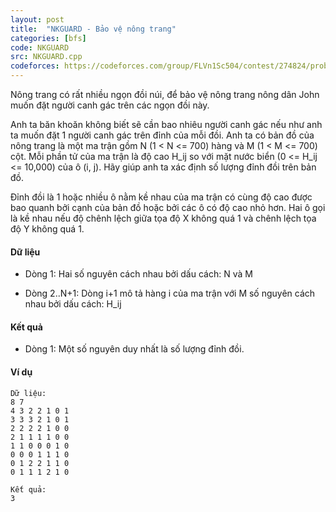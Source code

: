 ```yaml
---
layout: post
title:  "NKGUARD - Bảo vệ nông trang"
categories: [bfs]
code: NKGUARD
src: NKGUARD.cpp
codeforces: https://codeforces.com/group/FLVn1Sc504/contest/274824/problem/D
---
```




  


Nông trang có rất nhiều ngọn đồi núi, để bảo vệ nông trang nông dân John muốn đặt người canh gác trên các ngọn đồi này.

Anh ta băn khoăn không biết sẽ cần bao nhiêu người canh gác nếu như anh ta muốn đặt 1 người canh gác trên đỉnh của mỗi đồi. Anh ta có bản đồ của nông trang là một ma trận gồm N (1 < N <= 700) hàng và M (1 < M <= 700) cột. Mỗi phần tử của ma trận là độ cao H\_ij so với mặt nước biển (0 <= H\_ij <= 10,000) của ô (i, j). Hãy giúp anh ta xác định số lượng đỉnh đồi trên bản đồ.

Đỉnh đồi là 1 hoặc nhiều ô nằm kề nhau của ma trận có cùng độ cao được bao quanh bởi cạnh của bản đồ hoặc bởi các ô có độ cao nhỏ hơn. Hai ô gọi là kề nhau nếu độ chênh lệch giữa tọa độ X không quá 1 và chênh lệch tọa độ Y không quá 1.

#### Dữ liệu

+ Dòng 1: Hai số nguyên cách nhau bởi dấu cách: N và M

+ Dòng 2..N+1: Dòng i+1 mô tả hàng i của ma trận với M số nguyên cách nhau bởi dấu cách: H\_ij

#### Kết quả

+ Dòng 1: Một số nguyên duy nhất là số lượng đỉnh đồi.

#### Ví dụ

```
Dữ liệu:
8 7
4 3 2 2 1 0 1
3 3 3 2 1 0 1
2 2 2 2 1 0 0
2 1 1 1 1 0 0
1 1 0 0 0 1 0
0 0 0 1 1 1 0
0 1 2 2 1 1 0
0 1 1 1 2 1 0

Kết quả:
3
```

<!--more-->

